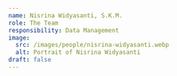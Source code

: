 ```yaml
---
name: Nisrina Widyasanti, S.K.M.
role: The Team
responsibility: Data Management
image:
  src: /images/people/nisrina-widyasanti.webp
  alt: Portrait of Nisrina Widyasanti
draft: false
---
```

